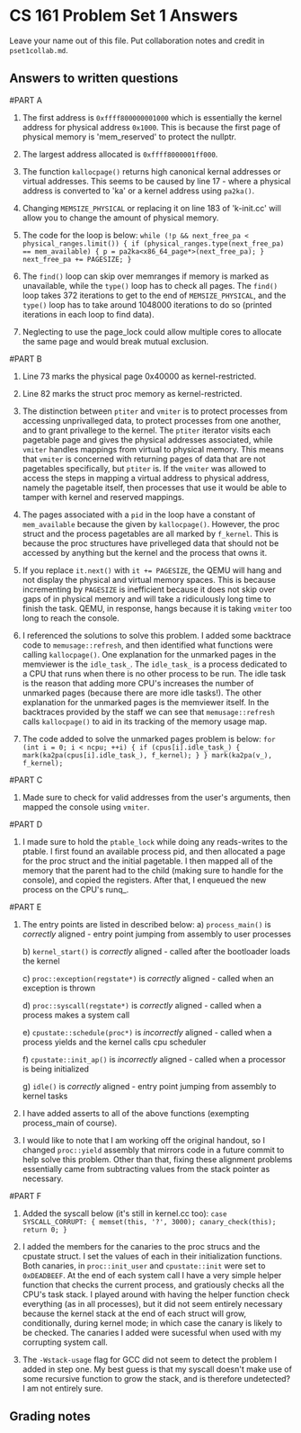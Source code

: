 CS 161 Problem Set 1 Answers
============================
Leave your name out of this file. Put collaboration notes and credit in
`pset1collab.md`.

Answers to written questions
----------------------------

#PART A
1. The first address is `0xffff800000001000` which is essentially the kernel address for physical address `0x1000`. This is because the first page of physical memory is 'mem_reserved' to protect the nullptr.

2. The largest address allocated is `0xffff8000001ff000`.

3. The function `kallocpage()` returns high canonical kernal addresses or virtual addresses. This seems to be caused by line 17 - where a physical address is converted to 'ka' or a kernel address using `pa2ka()`.

4. Changing `MEMSIZE_PHYSICAL` or replacing it on line 183 of 'k-init.cc' will allow you to change the amount of physical memory.

5. The code for the loop is below:
	`while (!p && next_free_pa < physical_ranges.limit()) {
	    if (physical_ranges.type(next_free_pa) == mem_available) {
	        p = pa2ka<x86_64_page*>(next_free_pa);
	    }
	    next_free_pa += PAGESIZE;
	}`

6. The `find()` loop can skip over memranges if memory is marked as unavailable, while the `type()` loop has to check all pages. The `find()` loop takes 372 iterations to get to the end of `MEMSIZE_PHYSICAL`, and the `type()` loop has to take around 1048000 iterations to do so (printed iterations in each loop to find data).

7. Neglecting to use the page_lock could allow multiple cores to allocate the same page and would break mutual exclusion. 

#PART B
1. Line 73 marks the physical page 0x40000 as kernel-restricted.

2. Line 82 marks the struct proc memory as kernel-restricted. 

3. The distinction between `ptiter` and `vmiter` is to protect processes from accessing unprivalleged data, to protect processes from one another, and to grant privallege to the kernel. The `ptiter` iterator visits each pagetable page and gives the physical addresses associated, while `vmiter` handles mappings from virtual to physical memory. This means that `vmiter` is concerned with returning pages of data that are not pagetables specifically, but `ptiter` is. If the `vmiter` was allowed to access the steps in mapping a virtual address to physical address, namely the pagetable itself, then processes that use it would be able to tamper with kernel and reserved mappings. 

4. The pages associated with a `pid` in the loop have a constant of `mem_available` because the given by `kallocpage()`. However, the proc struct and the process pagetables are all marked by `f_kernel`. This is because the proc structures have privelleged data that should not be accessed by anything but the kernel and the process that owns it. 

5. If you replace `it.next()` with `it += PAGESIZE`, the QEMU will hang and not display the physical and virtual memory spaces. This is because incrementing by `PAGESIZE` is inefficient because it does not skip over gaps of in physical memory and will take a ridiculously long time to finish the task. QEMU, in response, hangs because it is taking `vmiter` too long to reach the console.

6. I referenced the solutions to solve this problem. I added some backtrace code to `memusage::refresh`, and then identified what functions were calling `kallocpage()`. One explanation for the unmarked pages in the memviewer is the `idle_task_`. The `idle_task_` is a process dedicated to a CPU that runs when there is no other process to be run. The idle task is the reason that adding more CPU's increases the number of unmarked pages (because there are more idle tasks!). The other explanation for the unmarked pages is the memviewer itself. In the backtraces provided by the staff we can see that `memusage::refresh` calls `kallocpage()` to aid in its tracking of the memory usage map. 

7. The code added to solve the unmarked pages problem is below:
	`for (int i = 0; i < ncpu; ++i) {
	    if (cpus[i].idle_task_) {
	        mark(ka2pa(cpus[i].idle_task_), f_kernel);
	    }
	}
	mark(ka2pa(v_), f_kernel);`

#PART C
1. Made sure to check for valid addresses from the user's arguments, then mapped the console using `vmiter`. 

#PART D
1. I made sure to hold the `ptable_lock` while doing any reads-writes to the ptable. I first found an available process pid, and then allocated a page for the proc struct and the initial pagetable. I then mapped all of the memory that the parent had to the child (making sure to handle for the console), and copied the registers. After that, I enqueued the new process on the CPU's runq_.

#PART E
1. The entry points are listed in described below:
	a) `process_main()` is *correctly* aligned
    	- entry point jumping from assembly to user processes

	b) `kernel_start()` is *correctly* aligned
    	- called after the bootloader loads the kernel

	c) `proc::exception(regstate*)` is *correctly* aligned
    	- called when an exception is thrown

	d) `proc::syscall(regstate*)` is *correctly* aligned
    	- called when a process makes a system call

	e) `cpustate::schedule(proc*)` is *incorrectly* aligned
    	- called when a process yields and the kernel calls cpu scheduler

	f) `cpustate::init_ap()` is *incorrectly* aligned
    	- called when a processor is being initialized

	g) `idle()` is *correctly* aligned
    	- entry point jumping from assembly to kernel tasks

2. I have added asserts to all of the above functions (exempting process_main of course). 

3. I would like to note that I am working off the original handout, so I changed `proc::yield` assembly that mirrors code in a future commit to help solve this problem. Other than that, fixing these alignment problems essentially came from subtracting values from the stack pointer as necessary. 

#PART F
1. Added the syscall below (it's still in kernel.cc too):
	`case SYSCALL_CORRUPT: {
        memset(this, '?', 3000);
        canary_check(this);
        return 0;
    }`

2. I added the members for the canaries to the proc strucs and the cpustate struct. I set the values of each in their initialization functions. Both canaries, in `proc::init_user` and `cpustate::init` were set to `0xDEADBEEF`. At the end of each system call I have a very simple helper function that checks the current process, and gratiously checks all the CPU's task stack. I played around with having the helper function check everything (as in all processes), but it did not seem entirely necessary because the kernel stack at the end of each struct will grow, conditionally, during kernel mode; in which case the canary is likely to be checked. The canaries I added were sucessful when used with my corrupting system call.

3. The `-Wstack-usage` flag for GCC did not seem to detect the problem I added in step one. My best guess is that my syscall doesn't make use of some recursive function to grow the stack, and is therefore undetected? I am not entirely sure. 

Grading notes
-------------
